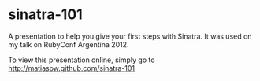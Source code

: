 sinatra-101
===========

A presentation to help you give your first steps with Sinatra. It was used on my talk on RubyConf Argentina 2012.

To view this presentation online, simply go to http://matiasow.github.com/sinatra-101
